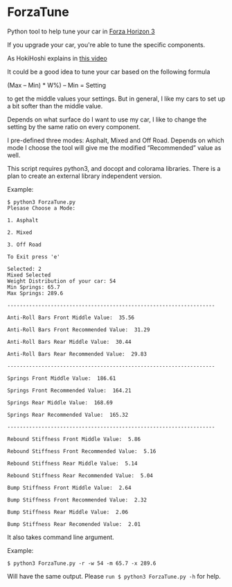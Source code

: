 # ForzaTune
Python tool to help tune your car in [Forza Horizon 3](https://forzamotorsport.net/en-us/games/fh3)

If you upgrade your car, you're able to tune the specific components.

As HokiHoshi explains in [this video](https://www.youtube.com/watch?v=qKhrvG8v6TY&t=522s)

It could be a good idea to tune your car based on the following formula

(Max – Min) * W%) – Min = Setting

to get the middle values your settings. But in general, I like my cars to set up a bit softer than the middle value.

Depends on what surface do I want to use my car, I like to change the setting by the same ratio on every component.

I pre-defined three modes: Asphalt, Mixed and Off Road. Depends on which mode I choose the tool will give me the modified “Recommended” value as well.

This script requires python3, and docopt and colorama libraries. There is a plan to create an external library independent version.

Example:
```
$ python3 ForzaTune.py
Plesase Choose a Mode:

1. Asphalt

2. Mixed

3. Off Road

To Exit press 'e'

Selected: 2
Mixed Selected
Weight Distribution of your car: 54
Min Springs: 65.7
Max Springs: 289.6

-------------------------------------------------------------------

Anti-Roll Bars Front Middle Value:  35.56

Anti-Roll Bars Front Recommended Value:  31.29

Anti-Roll Bars Rear Middle Value:  30.44

Anti-Roll Bars Rear Recommended Value:  29.83

-------------------------------------------------------------------

Springs Front Middle Value:  186.61

Springs Front Recommended Value:  164.21

Springs Rear Middle Value:  168.69

Springs Rear Recommended Value:  165.32

-------------------------------------------------------------------

Rebound Stiffness Front Middle Value:  5.86

Rebound Stiffness Front Recommended Value:  5.16

Rebound Stiffness Rear Middle Value:  5.14

Rebound Stiffness Rear Recommended Value:  5.04

Bump Stiffness Front Middle Value:  2.64

Bump Stiffness Front Recommended Value:  2.32

Bump Stiffness Rear Middle Value:  2.06

Bump Stiffness Rear Recomended Value:  2.01
```

It also takes command line argument.

Example:

```$ python3 ForzaTune.py -r -w 54 -m 65.7 -x 289.6 ```

Will have the same output. Please ```run $ python3 ForzaTune.py -h``` for help. 
